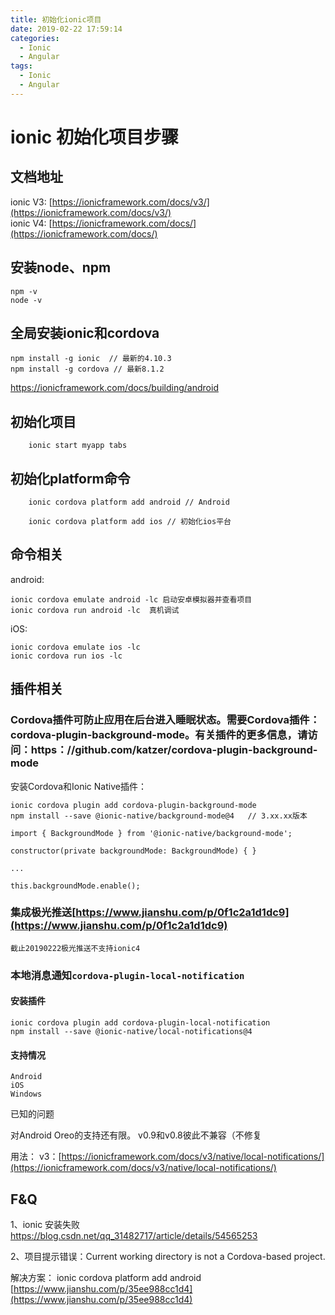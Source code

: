 ```yaml
---
title: 初始化ionic项目
date: 2019-02-22 17:59:14
categories:
  - Ionic
  - Angular
tags:
  - Ionic
  - Angular
---
```


# ionic 初始化项目步骤

## 文档地址

ionic V3: [https://ionicframework.com/docs/v3/](https://ionicframework.com/docs/v3/)  
ionic V4: [https://ionicframework.com/docs/](https://ionicframework.com/docs/)

## 安装node、npm

```code
npm -v
node -v
```

## 全局安装ionic和cordova

```code
npm install -g ionic  // 最新的4.10.3
npm install -g cordova // 最新8.1.2
```

<https://ionicframework.com/docs/building/android>

## 初始化项目

```code
    ionic start myapp tabs
```

<!-- more -->

## 初始化platform命令

```code
    ionic cordova platform add android // Android

    ionic cordova platform add ios // 初始化ios平台
```

## 命令相关

android:

```code
ionic cordova emulate android -lc 启动安卓模拟器并查看项目
ionic cordova run android -lc  真机调试
```

iOS:

```code
ionic cordova emulate ios -lc
ionic cordova run ios -lc
```

## 插件相关

### Cordova插件可防止应用在后台进入睡眠状态。需要Cordova插件：cordova-plugin-background-mode。有关插件的更多信息，请访问：https：//github.com/katzer/cordova-plugin-background-mode

安装Cordova和Ionic Native插件：

```code
ionic cordova plugin add cordova-plugin-background-mode
npm install --save @ionic-native/background-mode@4   // 3.xx.xx版本
```

```code
import { BackgroundMode } from '@ionic-native/background-mode';

constructor(private backgroundMode: BackgroundMode) { }

...

this.backgroundMode.enable();

```

### 集成极光推送[https://www.jianshu.com/p/0f1c2a1d1dc9](https://www.jianshu.com/p/0f1c2a1d1dc9)

`截止20190222极光推送不支持ionic4`

### 本地消息通知`cordova-plugin-local-notification`

#### 安装插件

```code
ionic cordova plugin add cordova-plugin-local-notification
npm install --save @ionic-native/local-notifications@4
```

#### 支持情况

```code
Android
iOS
Windows
```

已知的问题

对Android Oreo的支持还有限。
v0.9和v0.8彼此不兼容（不修复

用法： v3：[https://ionicframework.com/docs/v3/native/local-notifications/](https://ionicframework.com/docs/v3/native/local-notifications/)

## F&Q

1、ionic 安装失败
https://blog.csdn.net/qq_31482717/article/details/54565253

2、项目提示错误：Current working directory is not a Cordova-based project.

解决方案： ionic cordova platform add android [https://www.jianshu.com/p/35ee988cc1d4](https://www.jianshu.com/p/35ee988cc1d4)